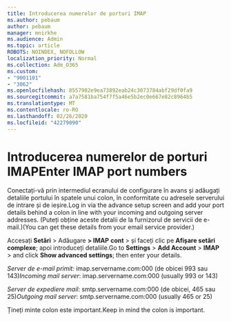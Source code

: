 ```yaml
---
title: Introducerea numerelor de porturi IMAP
ms.author: pebaum
author: pebaum
manager: mnirkhe
ms.audience: Admin
ms.topic: article
ROBOTS: NOINDEX, NOFOLLOW
localization_priority: Normal
ms.collection: Adm_O365
ms.custom:
- "9001101"
- "3062"
ms.openlocfilehash: 8557902e9ea73892eab24c3073784abf29df0fa9
ms.sourcegitcommit: a7a7581ba754f7f5a46e5b2ec0e667e82c8964b5
ms.translationtype: MT
ms.contentlocale: ro-RO
ms.lasthandoff: 02/26/2020
ms.locfileid: "42279090"
---
```

# <a name="enter-imap-port-numbers"></a><span data-ttu-id="a0daf-102">Introducerea numerelor de porturi IMAP</span><span class="sxs-lookup"><span data-stu-id="a0daf-102">Enter IMAP port numbers</span></span>

<span data-ttu-id="a0daf-103">Conectați-vă prin intermediul ecranului de configurare în avans și adăugați detaliile portului în spatele unui colon, în conformitate cu adresele serverului de intrare și de ieșire.</span><span class="sxs-lookup"><span data-stu-id="a0daf-103">Log in via the advance setup screen and add your port details behind a colon in line with your incoming and outgoing server addresses.</span></span> <span data-ttu-id="a0daf-104">(Puteți obține aceste detalii de la furnizorul de servicii de e-mail.)</span><span class="sxs-lookup"><span data-stu-id="a0daf-104">(You can get these details from your email service provider.)</span></span> 

<span data-ttu-id="a0daf-105">Accesați **Setări** > Adăugare **> IMAP** **cont** > și faceți clic pe **Afișare setări complexe**; apoi introduceți detaliile.</span><span class="sxs-lookup"><span data-stu-id="a0daf-105">Go to **Settings** > **Add Account** > **IMAP** > and click **Show advanced settings**; then enter your details.</span></span> 

<span data-ttu-id="a0daf-106">*Server de e-mail primit:* imap.servername.com:000 (de obicei 993 sau 143)</span><span class="sxs-lookup"><span data-stu-id="a0daf-106">*Incoming mail server*: imap.servername.com:000 (usually 993 or 143)</span></span> 

<span data-ttu-id="a0daf-107">*Server de expediere mail*: smtp.servername.com:000 (de obicei, 465 sau 25)</span><span class="sxs-lookup"><span data-stu-id="a0daf-107">*Outgoing mail server*: smtp.servername.com:000 (usually 465 or 25)</span></span> 

<span data-ttu-id="a0daf-108">Țineți minte colon este important.</span><span class="sxs-lookup"><span data-stu-id="a0daf-108">Keep in mind the colon is important.</span></span> 
